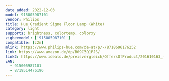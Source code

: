 ```yaml
---
date_added: 2022-12-03
model: 915005987101
vendor: Philips
title: Hue Gradient Signe Floor Lamp (White)
category: light
supports: brightness, colortemp, colorxy
zigbeemodel: ['915005987101']
compatible: [z2m]
mlink: https://www.philips-hue.com/de-at/p/-/8718696176252
link: https://www.amazon.de/dp/B09C3Q1PJS/
link2: https://www.idealo.de/preisvergleich/OffersOfProduct/201610163_-hue-gradient-signe-floor-bluetooth-philips.html
EAN: 
  - 915005987101
  - 8719514476196
---
```

